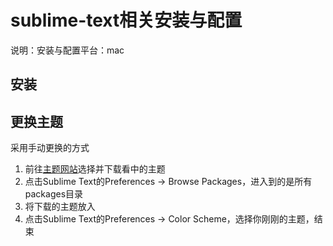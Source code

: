 sublime-text相关安装与配置
===

说明：安装与配置平台：mac

## 安装

## 更换主题

采用手动更换的方式

1. 前往[主题网站](http://colorsublime.com/?page=1)选择并下载看中的主题
2. 点击Sublime Text的Preferences -> Browse Packages，进入到的是所有packages目录
3. 将下载的主题放入
4. 点击Sublime Text的Preferences -> Color Scheme，选择你刚刚的主题，结束